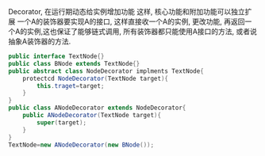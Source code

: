 Decorator, 在运行期动态给实例增加功能
这样, 核心功能和附加功能可以独立扩展
一个A的装饰器要实现A的接口, 这样直接收一个A的实例, 更改功能, 再返回一个A的实例,这也保证了能够链式调用, 所有装饰器都只能使用A接口的方法, 或者说抽象A装饰器的方法.
```java
public interface TextNode{}
public class BNode extends TextNode{}
public abstract class NodeDecorator implments TextNode{
	protectcd NodeDecorator(TextNode target){
		this.traget=target;
	}
}
public class ANodeDecorator extends NodeDecorator{
	public ANodeDecorator(TextNode target){
		super(target);
	}
}
TextNode=new ANodeDecorator(new BNode());

```